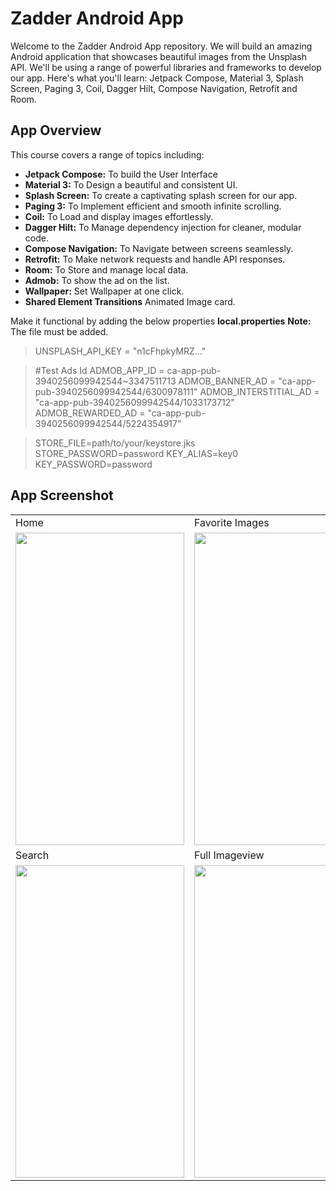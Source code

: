 # Zadder Android App

Welcome to the Zadder Android App repository. We will build an amazing Android application that showcases beautiful images from the Unsplash API. We'll be using a range of powerful libraries and frameworks to develop our app. Here's what you'll learn: Jetpack Compose, Material 3, Splash Screen, Paging 3, Coil, Dagger Hilt, Compose Navigation, Retrofit and Room.

## App Overview

This course covers a range of topics including:

- **Jetpack Compose:** To build the User Interface
- **Material 3:** To Design a beautiful and consistent UI.
- **Splash Screen:** To create a captivating splash screen for our app.
- **Paging 3:** To Implement efficient and smooth infinite scrolling.
- **Coil:** To Load and display images effortlessly.
- **Dagger Hilt:** To Manage dependency injection for cleaner, modular code.
- **Compose Navigation:** To Navigate between screens seamlessly.
- **Retrofit:** To Make network requests and handle API responses.
- **Room:** To Store and manage local data.
- **Admob:** To show the ad on the list.
- **Wallpaper:** Set Wallpaper at one click.
- **Shared Element Transitions** Animated Image card.

Make it functional by adding the below properties **local.properties**
**Note:** The file must be added.
> UNSPLASH_API_KEY = "n1cFhpkyMRZ..."

> #Test Ads Id
> ADMOB_APP_ID = ca-app-pub-3940256099942544~3347511713
> ADMOB_BANNER_AD = "ca-app-pub-3940256099942544/6300978111"
> ADMOB_INTERSTITIAL_AD = "ca-app-pub-3940256099942544/1033173712"
> ADMOB_REWARDED_AD = "ca-app-pub-3940256099942544/5224354917"

> STORE_FILE=path/to/your/keystore.jks
> STORE_PASSWORD=password
> KEY_ALIAS=key0
> KEY_PASSWORD=password

## App Screenshot
<table>
  <tr>
    <td>Home</td>
     <td>Favorite Images</td>
  </tr>
  <tr>
    <td><img src="https://github.com/user-attachments/assets/0df4eab2-bd27-4ab0-a905-60710318a348" width=270 height=500></td>
    <td><img src="https://github.com/user-attachments/assets/eb27c92e-d0ae-46b5-a840-87e71cf4275f" width=270 height=500></td>
  </tr>

  
  <tr>
    <td>Search</td>
     <td>Full Imageview</td>
  </tr>
  <tr>
    <td><img src="https://github.com/user-attachments/assets/8a54cf80-16b8-4a21-a73e-4390131de7ed" width=270 height=500></td>
    <td><img src="https://github.com/user-attachments/assets/209c2303-fbe1-45bd-b5a7-081f8e544ba2" width=270 height=500></td>
  </tr>
 </table>



 
